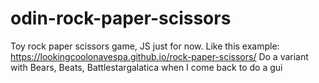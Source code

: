 # odin-rock-paper-scissors
Toy rock paper scissors game, JS just for now. 
Like this example: https://lookingcoolonavespa.github.io/rock-paper-scissors/
Do a variant with Bears, Beats, Battlestargalatica when I come back to do a gui